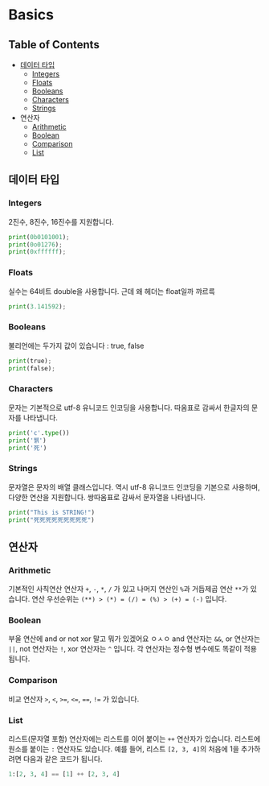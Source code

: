 # Basics
## Table of Contents
- [데이터 타입](#데이터-타입)
  - [Integers](#integers)
  - [Floats](#floats)
  - [Booleans](#booleans)
  - [Characters](#characters)
  - [Strings](#strings)
- 연산자
  - [Arithmetic](#arithmetic)
  - [Boolean](#boolean)
  - [Comparison](#comparison)
  - [List](#list)

## 데이터 타입
### Integers
2진수, 8진수, 16진수를 지원합니다.
```python
print(0b0101001);
print(0o01276);
print(0xffffff);
```
### Floats
실수는 64비트 double을 사용합니다. 근데 왜 헤더는 float일까 꺄르륵
```python
print(3.141592);
```

### Booleans
불리언에는 두가지 값이 있습니다 : true, false
```python
print(true);
print(false);
```

### Characters
문자는 기본적으로 utf-8 유니코드 인코딩을 사용합니다. 따옴표로 감싸서 한글자의 문자를 나타냅니다.
```python
print('c'.type())
print('뷁')
print('死')
```

### Strings
문자열은 문자의 배열 클래스입니다. 역시 utf-8 유니코드 인코딩을 기본으로 사용하며, 다양한 연산을 지원합니다.
쌍따옴표로 감싸서 문자열을 나타냅니다.
```python
print("This is STRING!")
print("死死死死死死死死死")
```

## 연산자
### Arithmetic
기본적인 사칙연산 연산자 `+`, `-`, `*`, `/` 가 있고 나머지 연산인 `%`과 거듭제곱 연산 `**`가 있습니다.
연산 우선순위는 `(**) > (*) = (/) = (%) > (+) = (-)` 입니다.

### Boolean
부울 연산에 and or not xor 말고 뭐가 있겠어요 ㅇㅅㅇ
and 연산자는 `&&`, or 연산자는 `||`, not 연산자는 `!`, xor 연산자는 `^` 입니다.
각 연산자는 정수형 변수에도 똑같이 적용됩니다.

### Comparison
비교 연산자 `>`, `<`, `>=`, `<=`, `==`, `!=` 가 있습니다.

### List
리스트(문자열 포함) 연산자에는 리스트를 이어 붙이는 `++` 연산자가 있습니다.
리스트에 원소를 붙이는 `:` 연산자도 있습니다.
예를 들어, 리스트 `[2, 3, 4]`의 처음에 1을 추가하려면 다음과 같은 코드가 됩니다.
```python
1:[2, 3, 4] == [1] ++ [2, 3, 4]
```